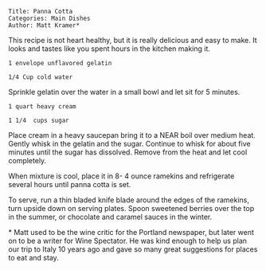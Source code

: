 ~~~ recipe-info
Title: Panna Cotta
Categories: Main Dishes
Author: Matt Kramer*
~~~

This recipe is not heart healthy, but it is really delicious and easy to make.  It looks and tastes
like you spent hours in the kitchen making it.

~~~ recipe-ingredients
1 envelope unflavored gelatin

1/4 Cup cold water
~~~

Sprinkle gelatin over the water in a small bowl and let sit for 5 minutes.

~~~ recipe-ingredients
1 quart heavy cream

1 1/4  cups sugar
~~~

Place cream in a heavy saucepan bring it to a NEAR boil over medium heat.  Gently whisk in the
gelatin and the sugar.  Continue to whisk for about five minutes until the sugar has dissolved.
Remove from the heat and let cool completely.

When mixture is cool, place it in 8- 4 ounce ramekins and refrigerate several hours until panna
cotta is set.

To serve, run a thin bladed knife blade around the edges of the ramekins, turn upside down on
serving plates.  Spoon sweetened berries over the top in the summer, or chocolate and caramel sauces
in the winter.

\* Matt used to be the wine critic for the Portland newspaper, but later went on to be a writer for
Wine Spectator.  He was kind enough to help us plan our trip to Italy 10 years ago and gave so many
great suggestions for places to eat and stay.
